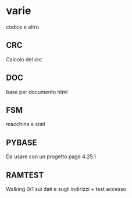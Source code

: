 # varie

codice e altro


## CRC

Calcolo del crc

## DOC

base per documento html

## FSM

macchina a stati

## PYBASE

Da usare con un progetto page 4.25.1

## RAMTEST

Walking 0/1 sui dati e sugli indirizzi + test accesso


